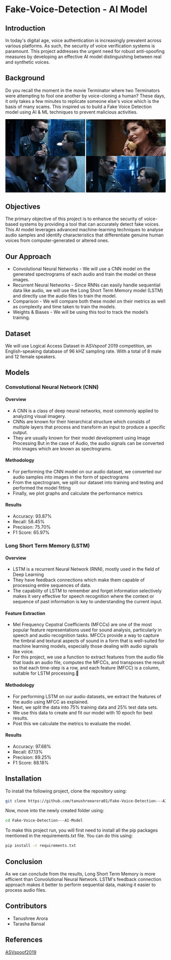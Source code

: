 # Fake-Voice-Detection - AI Model

## Introduction 
In today's digital age, voice authentication is increasingly prevalent across various platforms. As such, the security of voice verification systems is paramount. This project addresses the urgent need for robust anti-spoofing measures by developing an effective AI model distinguishing between real and synthetic voices.

## Background 
Do you recall the moment in the movie Terminator where two Terminators were attempting to fool one another by voice-cloning a human? These days, it only takes a few minutes to replicate someone else's voice which is the basis of many scams. This inspired us to build a Fake Voice Detection model using AI & ML techniques to prevent malicious activities. 

![Terminator Reference](image.png)

## Objectives
The primary objective of this project is to enhance the security of voice-based systems by providing a tool that can accurately detect fake voices. This AI model leverages advanced machine-learning techniques to analyse audio samples and identify characteristics that differentiate genuine human voices from computer-generated or altered ones.

## Our Approach
- Convolutional Neural Networks - We will use a CNN model on the generated spectrograms of each audio and train the model on these images.
- Recurrent Neural Networks - Since RNNs can easily handle sequential data like audio, we will use the Long Short Term Memory model (LSTM) and directly use the audio files to train the model.
- Comparison -  We will compare both these model on their metrics as well as complexity and time taken to train the models.
- Weights & Biases - We will be using this tool to track the model’s training.

## Dataset

We will use Logical Access Dataset in ASVspoof 2019 competition, an English-speaking database of 96 kHZ sampling rate. With a total of 8 male and 12 female speakers. 

## Models 

### Convolutional Neural Network (CNN)

#### Overview
- A CNN is a class of deep neural networks, most commonly applied to analyzing visual imagery. 
- CNNs are known for their hierarchical structure which consists of multiple layers that process and transform an input to produce a specific output.
- They are usually known for their model development using Image Processing
But in the case of Audio, the audio signals can be converted into images which are known as spectrograms.

#### Methodology

- For performing the CNN model on our audio dataset, we converted our audio samples into images in the form of spectrograms 
- From the spectrogram, we split our dataset into training and testing and performed the model fitting
- Finally, we plot graphs and calculate the performance metrics

#### Results
- Accuracy: 93.87%
- Recall: 58.45%
- Precision: 75.70%
- F1 Score: 65.97%

### Long Short Term Memory (LSTM)

#### Overview
- LSTM is a recurrent Neural Network (RNN), mostly used in the field of Deep Learning
- They have feedback connections which make them capable of processing entire sequences of data. 
- The capability of LSTM to remember and forget information selectively makes it very effective for speech recognition where the context or sequence of past information is key to understanding the current input.

#### Feature Extraction 
- Mel Frequency Cepstral Coefficients (MFCCs) are one of the most popular feature representations used for sound analysis, particularly in speech and audio recognition tasks. MFCCs provide a way to capture the timbral and textural aspects of sound in a form that is well-suited for machine learning models, especially those dealing with audio signals like voice.
- For this project, we use a function to extract features from the audio file that loads an audio file, computes the MFCCs, and transposes the result so that each time-step is a row, and each feature (MFCC) is a column, suitable for LSTM processing.


#### Methodology 
- For performing LSTM on our audio datasets, we extract the features of the audio using MFCC as explained.
- Next, we split the data into 75% training data and 25% test data sets.
- We use this data to create and fit our model with 10 epoch for best results.
- Post this we calculate the metrics to evaluate the model.

#### Results 
- Accuracy: 97.68%
- Recall: 87.13%
- Precision: 89.25%
- F1 Score: 88.18%


## Installation

To install the following project, clone the repository using: 
```bash
git clone https://github.com/tanushreearora01/Fake-Voice-Detection---AI-Model.git
```

Now, move into the newly created folder using: 
```bash
cd Fake-Voice-Detection---AI-Model
```

To make this project run, you will first need to install all the pip packages mentioned in the requirements.txt file. 
You can do this using:
```bash
pip install -r requirements.txt
```

## Conclusion 
As we can conclude from the results, Long Short Term Memory is more efficient than Convolutional Neural Network. 
LSTM's feedback connection approach makes it better to perform sequential data, making it easier to process audio files. 
## Contributors 

- Tanushree Arora 
- Tarasha Bansal

## References 
[ASVspoof2019](https://www.asvspoof.org/index2019.html)